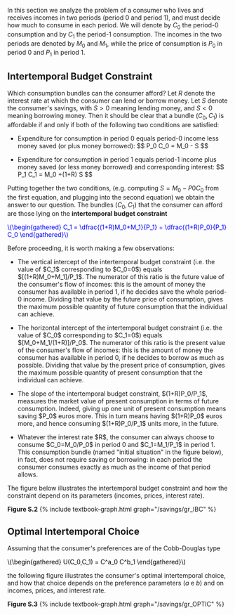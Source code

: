 

In this section we analyze the problem of a consumer who lives and receives incomes in two periods (period 0 and period 1), and must decide how much to consume in each period. We will denote by  $C_0$ the period-0 consumption and by  $C_1$ the period-1 consumption. The incomes in the two periods are  denoted by $M_0$ and $M_1$, while the price of consumption is $P_0$ in period 0 and $P_1$ in period 1.



<h2 id="SUBSEC_IBC">Intertemporal Budget Constraint</h2>

Which consumption bundles can the consumer afford? Let $R$ denote the interest rate at which the consumer can lend or borrow money. Let $S$ denote the consumer's savings, with $S>0$ meaning lending money, and $S<0$ meaning borrowing money. Then it should be clear that a bundle $(C_0,C_1)$ is affordable if and only if both of the following two conditions are satisfied:

<ul>
  <li>
    <p>Expenditure for consumption in period 0 equals period-0 income less money saved (or plus money borrowed): $$ P_0 C_0 = M_0 - S $$ </p>
  </li>
  <li>
    <p>Expenditure for consumption in period 1 equals period-1 income plus money saved (or less money borrowed) and corresponding interest: $$ P_1 C_1 = M_0 +(1+R) S $$ </p>
  </li>
</ul>

Putting together the two conditions, (e.g. computing $S=M_0-P0C_0$ from the first equation, and plugging into the second equation) we obtain the answer to our question. The bundles  $(C_0,C_1)$ that the consumer can afford are those lying on the <b>intertemporal budget constraint</b>

<p><span style="color: Blue;">
\(\begin{gathered}
 C_1 = \dfrac{(1+R)M_0+M_1}{P_1} + \dfrac{(1+R)P_0}{P_1} C_0
\end{gathered}\)
</span></p>

Before proceeding, it is worth making a few observations:

<ul>
  <li>
    <p>
	The vertical intercept of the intertemporal budget constraint (i.e. the value of $C_1$ corresponding to $C_0=0$) equals $[(1+R)M_0+M_1]/P_1$. The numerator of this ratio is the future value of the consumer's flow of incomes: this is the amount of money the consumer has available in period 1, if he decides save the whole period-0 income. Dividing that value by the future price of consumption, gives the maximum possible quantity of future consumption that the individual can achieve.
	 </p>
  </li>
  <li>
    <p>
  The horizontal intercept of the intertemporal budget constraint (i.e. the value of $C_0$ corresponding to $C_1=0$) equals $[M_0+M_1/(1+R)]/P_0$. The numerator of this ratio is the present value of the consumer's flow of incomes: this is the amount of money the consumer has available in period 0, if he decides to borrow as much as possible. Dividing that value by the present price of consumption, gives the maximum possible quantity of present consumption that the individual can achieve.
    </p>
  </li>
  <li>
    <p>
	The slope of the intertemporal budget constraint, $(1+R)P_0/P_1$, measures the market value of present consumption in terms of future consumption. Indeed, giving up one unit of present consumption means saving $P_0$ euros more. This in turn means having $(1+R)P_0$ euros more, and hence consuming $(1+R)P_0/P_1$ units more, in the future.  
  	</p>
  </li>
  <li>
    <p>
	Whatever the interest rate $R$, the consumer can always choose to consume $C_0=M_0/P_0$ in period 0 and $C_1=M_1/P_1$ in period 1. This consumption bundle (named "initial situation" in the figure below), in fact, does not require saving or borrowing: in each period the consumer  consumes exactly as much as the income of that period allows.
  	</p>
  </li>
</ul>



The figure below illustrates the intertemporal budget constraint and how the constraint depend on its parameters (incomes, prices, interest rate).

<a id="gr_IBC"><strong>Figure S.2</strong></a>
{% include textbook-graph.html graph="/savings/gr_IBC" %}






<h2 id="SUBSEC_OPTIC">Optimal Intertemporal Choice</h2>

Assuming that the consumer's preferences are of the Cobb-Douglas type

<p><span style="color: Black;">
\(\begin{gathered}
 U(C_0,C_1) = C^a_0 C^b_1
\end{gathered}\)
</span></p>

the following figure illustrates the consumer's optimal intertemporal choice, and how that choice depends on the preference parameters ($a$ e $b$) and on incomes, prices, and interest rate.


<a id="gr_OPTIC"><strong>Figure S.3</strong></a>
{% include textbook-graph.html graph="/savings/gr_OPTIC" %}
